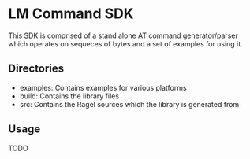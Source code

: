 LM Command SDK
==============

This SDK is comprised of a stand alone AT command generator/parser which operates on sequeces of bytes and a set of examples for using it.

Directories
-----------

- examples: Contains examples for various platforms
- build: Contains the library files 
- src: Contains the Ragel sources which the library is generated from

Usage
-----

TODO

